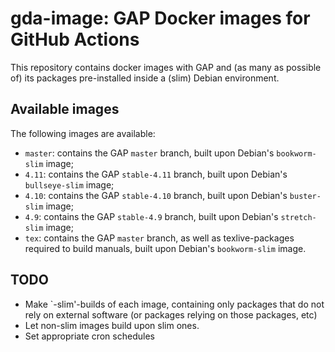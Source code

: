 # gda-image: GAP Docker images for GitHub Actions

This repository contains docker images with GAP and (as many as possible of) its packages pre-installed inside a (slim) Debian environment.

## Available images

The following images are available:

- `master`: contains the GAP `master` branch, built upon Debian's `bookworm-slim` image;
- `4.11`: contains the GAP `stable-4.11` branch, built upon Debian's `bullseye-slim` image;
- `4.10`: contains the GAP `stable-4.10` branch, built upon Debian's `buster-slim` image;
- `4.9`: contains the GAP `stable-4.9` branch, built upon Debian's `stretch-slim` image;
- `tex`: contains the GAP `master` branch, as well as texlive-packages required to build manuals, built upon Debian's `bookworm-slim` image.

## TODO

- Make `-slim'-builds of each image, containing only packages that do not rely on external software (or packages relying on those packages, etc)
- Let non-slim images build upon slim ones.
- Set appropriate cron schedules
